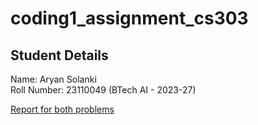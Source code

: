 # coding1_assignment_cs303

## Student Details 
Name: Aryan Solanki <br>
Roll Number: 23110049 (BTech AI - 2023-27)


[Report for both problems](report.pdf)
